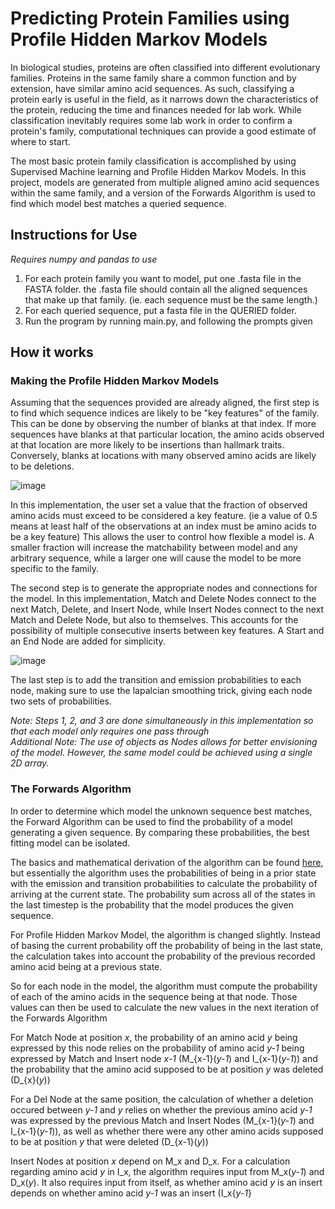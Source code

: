 # Predicting Protein Families using Profile Hidden Markov Models

In biological studies, proteins are often classified into different evolutionary families. Proteins in the same family share a common function and by extension, have similar amino acid sequences. 
As such, classifying a protein early is useful in the field, as it narrows down the characteristics of the protein, reducing the time and finances needed for lab work. While classification inevitably requires 
some lab work in order to confirm a protein's family, computational techniques can provide a good estimate of where to start.

The most basic protein family classification is accomplished by using Supervised Machine learning and Profile Hidden Markov Models. In this project, models are generated from multiple aligned amino acid sequences within the same family, and a version of the Forwards Algorithm is used to find which model best matches a queried sequence.  

## Instructions for Use

_Requires numpy and pandas to use_

1. For each protein family you want to model, put one .fasta file in the FASTA folder. the .fasta file should contain all the aligned sequences that make up that family. (ie. each sequence must be the same length.)
2. For each queried sequence, put a fasta file in the QUERIED folder.
3. Run the program by running main.py, and following the prompts given

## How it works

### Making the Profile Hidden Markov Models

Assuming that the sequences provided are already aligned, the first step is to find which sequence indices are likely to be "key features" of the family. This can be done by observing the number of blanks at that index.
If more sequences have blanks at that particular location, the amino acids observed at that location are more likely to be insertions than hallmark traits. Conversely, blanks at locations with many observed amino acids are likely to be deletions.

![image](https://github.com/notreallyryan/PHMM/assets/96549151/28cfbc20-37f2-4a60-ade7-c8a4403668a4)

In this implementation, the user set a value that the fraction of observed amino acids must exceed to be considered a key feature. (ie a value of 0.5 means at least half of the observations at an index must be amino acids to be a key feature) This allows the user to control how flexible a model is. A smaller fraction will increase the matchability between model and any arbitrary sequence, while a larger one will cause the model to be more specific to the family. 

The second step is to generate the appropriate nodes and connections for the model. In this implementation, Match and Delete Nodes connect to the next Match, Delete, and Insert Node, while Insert Nodes connect to the next Match and Delete Node, but also to themselves. This accounts for the possibility of multiple consecutive inserts between key features. A Start and an End Node are added for simplicity.

![image](https://github.com/notreallyryan/PHMM/assets/96549151/778fab06-936e-4d52-8ad6-408631d94a4b)

The last step is to add the transition and emission probabilities to each node, making sure to use the lapalcian smoothing trick, giving each node two sets of probabilities. 

_Note: Steps 1, 2, and 3 are done simultaneously in this implementation so that each model only requires one pass through_ <br />
_Additional Note: The use of objects as Nodes allows for better envisioning of the model. However, the same model could be achieved using a single 2D array._

### The Forwards Algorithm

In order to determine which model the unknown sequence best matches, the Forward Algorithm can be used to find the probability of a model generating a given sequence. By comparing these probabilities, the best fitting model can be isolated.

The basics and mathematical derivation of the algorithm can be found [here](https://en.wikipedia.org/wiki/Forward_algorithm), but essentially the algorithm uses the probabilities of being in a prior state with the emission and transition probabilities to calculate the probability of arriving at the current state. The probability sum across all of the states in the last timestep is the probability that the model produces the given sequence.

For Profile Hidden Markov Model, the algorithm is changed slightly. Instead of basing the current probability off the probability of being in the last state, the calculation takes into account the probability of the previous recorded amino acid being at a previous state.

So for each node in the model, the algorithm must compute the probability of each of the amino acids in the sequence being at that node. Those values can then be used to calculate the new values in the next iteration of the Forwards Algorithm

For Match Node at position _x_, the probability of an amino acid _y_ being expressed by this node relies on the probability of amino acid _y-1_ being expressed by Match and Insert node _x-1_ (M_{x-1}(_y-1_) and I_{x-1}(_y-1_)) and the probability that the amino acid supposed to be at position _y_ was deleted (D_{x}(_y_))

For a Del Node at the same position, the calculation of whether a deletion occured between _y-1_ and _y_ relies on whether the previous amino acid _y-1_ was expressed by the previous Match and Insert Nodes (M_{x-1}(_y-1_) and I_{x-1}(_y-1_)), as well as whether there were any other amino acids supposed to be at position _y_ that were deleted (D_{x-1}(_y_))

Insert Nodes at position _x_ depend on M_x and D_x. For a calculation regarding amino acid _y_ in I_x, the algorithm requires input from M_x(_y-1_) and D_x(_y_). It also requires input from itself, as whether amino acid _y_ is an insert depends on whether amino acid _y-1_ was an insert (I_x{_y-1_}

